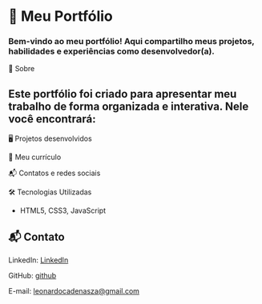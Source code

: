 # 🚀 Meu Portfólio

### Bem-vindo ao meu portfólio! Aqui compartilho meus projetos, habilidades e experiências como desenvolvedor(a).

📌 Sobre

## Este portfólio foi criado para apresentar meu trabalho de forma organizada e interativa. Nele você encontrará:

🖥️ Projetos desenvolvidos

📜 Meu currículo

📬 Contatos e redes sociais

🛠️ Tecnologias Utilizadas

- HTML5, CSS3, JavaScript

## 📬 Contato

LinkedIn: [ LinkedIn](https://www.linkedin.com/in/leonardo-cadena/)

GitHub: [ github](https://github.com/cadenasza)

E-mail: leonardocadenasza@gmail.com
